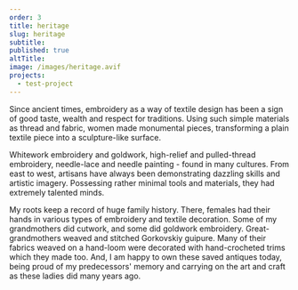 ```yaml
---
order: 3
title: heritage
slug: heritage
subtitle:
published: true
altTitle:
image: /images/heritage.avif
projects:
  - test-project
---
```


Since ancient times, embroidery as a way of textile design has been a sign of good taste, wealth and respect for traditions. Using such simple materials as thread and fabric, women made monumental pieces, transforming a plain textile piece into a sculpture-like surface.

Whitework embroidery and goldwork, high-relief and pulled-thread embroidery, needle-lace and needle painting - found in many cultures. From east to west, artisans have always been demonstrating dazzling skills and artistic imagery. Possessing rather minimal tools and materials, they had extremely talented minds.

My roots keep a record of huge family history. There, females had their hands in various types of embroidery and textile decoration. Some of my grandmothers did cutwork, and some did goldwork embroidery. Great-grandmothers weaved and stitched Gorkovskiy guipure. Many of their fabrics weaved on a hand-loom were decorated with hand-crocheted trims which they made too. And, I am happy to own these saved antiques today, being proud of my predecessors' memory and carrying on the art and craft as these ladies did many years ago.
